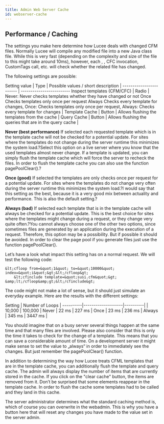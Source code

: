 ```yaml
---
title: Admin Web Server Cache
id: webserver-cache
---
```


## Performance / Caching ##

The settings you make here determine how Lucee deals with changed CFM files. Normally Lucee will compile any modified file into a new Java class file. While this is very fast (depending on the complexity and size of the file to this might take around 10ms), however, each <cfinclude></cfinclude>, <cfmodule></cfmodule>, CFC invocation, CustomTags call, etc. will check whether the related file has changed.

The following settings are possible:

Setting value      |    Type  | Possible values / short description |
------------------------   | -------------------------
Inspect templates (CFM/CFC) |  Radio |  Never: Never checks templates whether they have changed or not Once Checks templates only once per request Always Checks every template for changes, Once: Checks templates only once per request, Always: Checks every template for changes |
Template Cache |  Button  | Allows flushing the templates from the cache |
Query Cache    |  Button  | Allows flushing the queries that are in the query cache |


**Never (best performance)** If selected each requested template which is in the template cache will not be checked for a potential update. For sites where the templates do not change during the server runtime this minimizes the system load.?Select this option on a live server where you know that the used templates almost never change. If a template is updated, you can simply flush the template cache which will force the server to recheck the files. In order to flush the template cache you can also use the function pagePoolClear().?

**Once (good)**  If selected the templates are only checks once per request for a potential update. For sites where the templates do not change very often during the server runtime this minimizes the system load.?I would say that this setting as the best, because it is a very good mix between actuality and performance. This is also the default setting.?


**Always (bad)** If selected each template that is in the template cache will always be checked for a potential update. This is the best choice for sites where the templates might change during a request, or they change very quite often.?You cannot always choose one of the other two options, since sometimes files are generated by an application during the execution of a request. Therefore, this option may be a possibility. But if possible it should be avoided. In order to clear the page pool if you generate files just use the function pagePoolClear().

Let’s have a look what impact this setting has on a normal request. We will test the following code: 

```lucee
&lt;cfloop from=&quot;1&quot; to=&quot;10000&quot; index=&quot;i&quot;&gt;&lt;/cfloop&gt;
	&lt;cfinclude template=&quot;susi.cfm&quot;&gt;
&amp;lt;/cfloop&amp;gt;&lt;/cfinclude&gt;
```

The code might not make a lot of sense, but it should just simulate an everyday example. Here are the results with the different settings:

Setting   |   Number of Loops     |
----------|--------------------|----------|
          |  10,000            | 100,000 |
Never     |  22 ms             | 227 ms  |
Once      |  23 ms             | 236 ms  |
Always    |  345 ms            | 3447 ms |


You should imagine that on a busy server several things happen at the same time and that many files are involved. Please also consider that this is only the time it takes to check for the change of a template. This means that you can save a considerable amount of time. On a development server it might make sense to set the value to „always“ in order to immediately see the changes. But just remember the pagePoolClear() function.


In addition to determining the way how Lucee treats CFML templates that are in the template cache, you can additionally flush the template and query cache. The admin will always display the number of items that are currently stored in the cache. If you click on the "clear cache" button, the items are removed from it. Don’t be surprised that some elements reappear in the template cache. In order to flush the cache some templates had to be called and they land in this cache.

The server administrator determines what the standard caching method is, which of course you can overwrite in the webadmin. This is why you have a button here that will reset any changes you have made to the value set in the server admin.